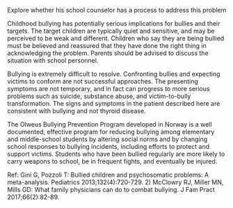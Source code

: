 Explore whether his school counselor has a process to address this problem

Childhood bullying has potentially serious implications for bullies and their targets. The target children are typically quiet and sensitive, and may be perceived to be weak and different. Children who say they are being bullied must be believed and reassured that they have done the right thing in acknowledging the problem. Parents should be advised to discuss the situation with school personnel.

Bullying is extremely difficult to resolve. Confronting bullies and expecting victims to conform are not successful approaches. The presenting symptoms are not temporary, and in fact can progress to more serious problems such as suicide, substance abuse, and victim-to-bully transformation. The signs and symptoms in the patient described here are consistent with bullying and not thyroid disease.

The Olweus Bullying Prevention Program developed in Norway is a well documented, effective program for reducing bullying among elementary and middle-school students by altering social norms and by changing school responses to bullying incidents, including efforts to protect and support victims. Students who have been bullied regularly are more likely to carry weapons to school, be in frequent fights, and eventually be injured.

Ref: Gini G, Pozzoli T: Bullied children and psychosomatic problems: A meta-analysis. Pediatrics 2013;132(4):720-729.  2) McClowry RJ, Miller MN, Mills GD: What family physicians can do to combat bullying. J Fam Pract 2017;66(2):82-89. 